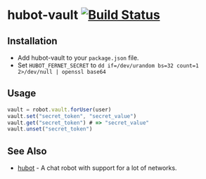 # hubot-vault [![Build Status](https://travis-ci.org/ys/hubot-vault.png?branch=master)](https://travis-ci.org/ys/hubot-vault)

## Installation

* Add hubot-vault to your `package.json` file.
* Set `HUBOT_FERNET_SECRET` to `dd if=/dev/urandom bs=32 count=1 2>/dev/null | openssl base64`

## Usage

``` javascript
vault = robot.vault.forUser(user)
vault.set("secret_token", "secret_value")
vault.get("secret_token") # => "secret_value"
vault.unset("secret_token")
```

## See Also

* [hubot](https://github.com/github/hubot) - A chat robot with support for a lot of networks.
